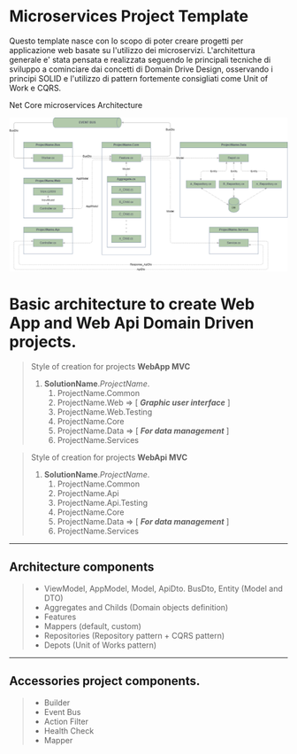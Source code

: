 # Microservices Project Template
Questo template nasce con lo scopo di poter creare progetti per applicazione web basate su l'utilizzo dei microservizi. L'architettura generale e' stata pensata e realizzata seguendo le principali tecniche di sviluppo a cominciare dai concetti di Domain Drive Design, osservando i principi SOLID e l'utilizzo di pattern fortemente consigliati come Unit of Work e CQRS.

Net Core microservices Architecture 

![Project_Architecture](/docs/SolutionArchitecture.png "Project_Architecture")

# Basic architecture to create Web App and Web Api Domain Driven projects.

> Style of creation for projects **WebApp MVC**  
> 1. **SolutionName**.*ProjectName*.
>       1. ProjectName.Common
>       2. ProjectName.Web => [ ***Graphic user interface*** ]
>       3. ProjectName.Web.Testing
>       4. ProjectName.Core
>       5. ProjectName.Data => [ ***For data management*** ]
>       6. ProjectName.Services

> Style of creation for projects **WebApi MVC** 
> 1. **SolutionName**.*ProjectName*.
>       1. ProjectName.Common
>       2. ProjectName.Api
>       3. ProjectName.Api.Testing
>       6. ProjectName.Core
>       7. ProjectName.Data => [ ***For data management*** ]
>       8. ProjectName.Services

---

## Architecture components

> - ViewModel, AppModel, Model, ApiDto. BusDto, Entity (Model and DTO)
> - Aggregates and Childs (Domain objects definition)
> - Features
> - Mappers (default, custom)
> - Repositories (Repository pattern + CQRS pattern)
> - Depots (Unit of Works pattern)

---

## Accessories project components.

> - Builder
> - Event Bus
> - Action Filter
> - Health Check
> - Mapper
